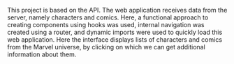 This project is based on the API. The web application receives data from the server, namely characters and comics. Here, a functional approach to creating components using hooks was used, internal navigation was created using a router, and dynamic imports were used to quickly load this web application. Here the interface displays lists of characters and comics from the Marvel universe, by clicking on which we can get additional information about them.
